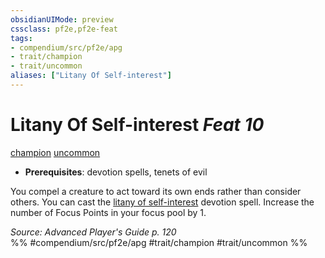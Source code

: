 ```yaml
---
obsidianUIMode: preview
cssclass: pf2e,pf2e-feat
tags:
- compendium/src/pf2e/apg
- trait/champion
- trait/uncommon
aliases: ["Litany Of Self-interest"]
---
```

# Litany Of Self-interest  *Feat 10*  
[champion](rules/traits/champion.md "Champion Class Trait")  [uncommon](rules/traits/uncommon.md "Uncommon Rarity Trait")  

- **Prerequisites**: devotion spells, tenets of evil

You compel a creature to act toward its own ends rather than consider others. You can cast the [litany of self-interest](compendium/spells/litany-of-self-interest-apg.md) devotion spell. Increase the number of Focus Points in your focus pool by 1.

*Source: Advanced Player's Guide p. 120*  
%% #compendium/src/pf2e/apg #trait/champion #trait/uncommon %%